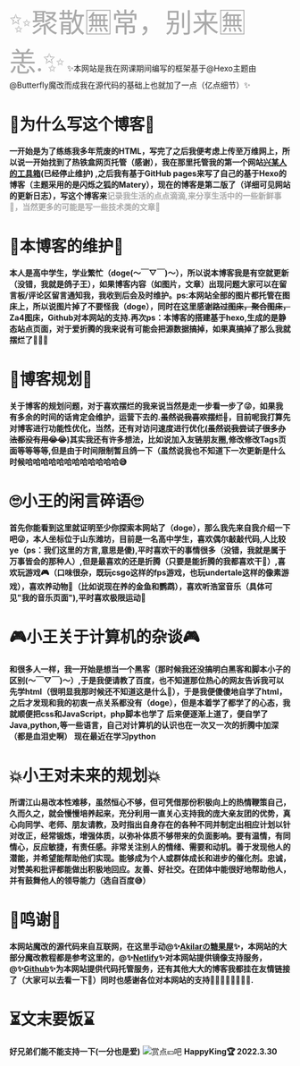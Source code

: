 
<font color=#A9A9A9 size=8 face="黑体">✨聚散🈚常，</font><font color=#A9A9A9 size=8 face="黑体">别来🈚恙.✨</font>
 ✨本网站是我在网课期间编写的框架基于@Hexo主题由@Butterfly魔改而成我在源代码的基础上也就加了一点（亿点细节）✨

# 🎄为什么写这个博客🎄
**一开始是为了练练我多年荒废的HTML，写完了之后我便考虑上传至万维网上，所以说一开始找到了热铁盒网页托管（感谢），我在那里托管我的第一个网站[兴某人的工具箱](https://a2638526782.rth1.me/)(已经停止维护) ,之后我有基于GitHub pages来写了自己的基于Hexo的博客（主题采用的是闪烁之狐的Matery），现在的博客是第二版了（详细可见网站的更新日志），写这个博客来<font color=#A9A9A9>记录我生活的点点滴滴,来分享生活中的一些新鲜事🎀，当然更多的可能是写一些技术类的文章📝</font>**
# 🎃本博客的维护🎃
**本人是高中学生，学业繁忙（doge(～￣▽￣)～），所以说本博客我是有空就更新（没错，我就是鸽子王），如果博客内容（如图片，文章）出现问题大家可以在留言板/评论区留言通知我，我收到后会及时维护。ps:本网站全部的图片都托管在图床上，所以说图片掉了不要怪我（doge），同时在这里感谢~~路过图床，聚合图床，~~Za4图床，Github对本网站的支持.再次ps：本博客的搭建基于hexo,生成的是静态站点页面，对于爱折腾的我来说有可能会把源数据搞掉，如果真搞掉了那么我就摆烂了👑👑👑**
# 🎨博客规划🎨
**关于博客的规划问题，对于喜欢摆烂的我来说当然是走一步看一步了😜，如果我有多余的时间的话肯定会维护，运营下去的.~~虽然说我喜欢摆烂👀~~，目前呢我打算先对博客进行功能性优化，当然，还有对访问速度进行优化(~~虽然说我尝试了很多办法都没有用😭😭~~)其实我还有许多想法，比如说加入友链朋友圈,修改修改Tags页面等等等等,但是由于时间限制暂且鸽一下（虽然说我也不知道下一次更新是什么时候哈哈哈哈哈哈哈哈哈哈哈哈😅**
# 🙄小王的闲言碎语🙄
**首先你能看到这里就证明至少你探索本网站了（doge），那么我先来自我介绍一下吧😜，本人坐标位于山东潍坊，目前是一名高中学生，喜欢偶尔敲敲代码,人比较ye（ps：我们这里的方言,意思是傻),平时喜欢干的事情很多（没错，我就是属于万事皆会的那种人）,但是最喜欢的还是折腾（只要是能折腾的我都喜欢干🛴）,喜欢玩游戏🎮（口味很杂，既玩csgo这样的fps游戏，也玩undertale这样的像素游戏），喜欢养动物🙊（比如说现在养的金鱼和鹦鹉），喜欢听浩室音乐（具体可见"我的音乐页面"),平时喜欢极限运动🎢**
# 🎮小王关于计算机的杂谈🎮
**和很多人一样，我一开始是想当一个黑客（那时候我还没搞明白黑客和脚本小子的区别(～￣▽￣)～）,于是我便请教了百度，也不知道那位热心的网友告诉我可以先学html（很明显我那时候还不知道这是什么👀），于是我便傻傻地自学了html，之后才发现和我的初衷一点关系都没有（doge），但是本着学了都学了的心态，我就顺便把css和JavaScript，php脚本也学了**
**后来便逐渐上道了，便自学了Java,python,等一些语言，自己对计算机的认识也在一次又一次的折腾中加深（都是血泪史啊）**
**现在最近在学习python**
# 💥小王对未来的规划💥
**所谓江山易改本性难移，虽然恒心不够，但可凭借那份积极向上的热情鞭策自己，久而久之，就会慢慢培养起来，充分利用一直关心支持我的庞大亲友团的优势，真心向同学、老师、朋友请教，及时指出自身存在的各种不同并制定出相应计划以针对改正，经常锻炼，增强体质，以弥补体质不够带来的负面影响。要有温情，有同情心，反应敏捷，有责任感。非常关注别人的情绪、需要和动机。善于发现他人的潜能，并希望能帮助他们实现。能够成为个人或群体成长和进步的催化剂。忠诚，对赞美和批评都能做出积极地回应。友善、好社交。在团体中能很好地帮助他人，并有鼓舞他人的领导能力（选自百度😅）**
# 🎉鸣谢🎉
**本网站魔改的源代码来自互联网，在这里手动@✨[Akilarの糖果屋](https://blog.akilar.top/)✨，本网站的大部分魔改教程都是参考这里的，@✨[Netlify](https://app.netlify.com/)✨对本网站提供镜像支持服务，@✨[Github](https://github.com/)✨为本网站提供代码托管服务，还有其他大大的博客我都挂在友情链接了（大家可以去看一下🙏）同时也感谢各位对本网站的支持🧡💛💚💙💜🤎🖤🤍.**
# ⏳文末要饭⌛
**好兄弟们能不能支持一下(一分也是爱)**
![赏点💴吧](https://cdn1.tianli0.top/gh/XINGMOUREN/pictures/img/要饭.png)
**HappyKing🏆 2022.3.30**